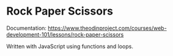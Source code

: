 <h1><b>Rock Paper Scissors</b></h1>
  
Documentation:
https://www.theodinproject.com/courses/web-development-101/lessons/rock-paper-scissors

Written with JavaScript using functions and loops.
